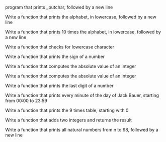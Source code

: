  program that prints _putchar, followed by a new line



Write a function that prints the alphabet, in lowercase, followed by a new line



Write a function that prints 10 times the alphabet, in lowercase, followed by a new line



Write a function that checks for lowercase character



Write a function that prints the sign of a number



Write a function that computes the absolute value of an integer



Write a function that computes the absolute value of an integer



Write a function that prints the last digit of a number



Write a function that prints every minute of the day of Jack Bauer, starting from 00:00 to 23:59



Write a function that prints the 9 times table, starting with 0



Write a function that adds two integers and returns the result



Write a function that prints all natural numbers from n to 98, followed by a new line
